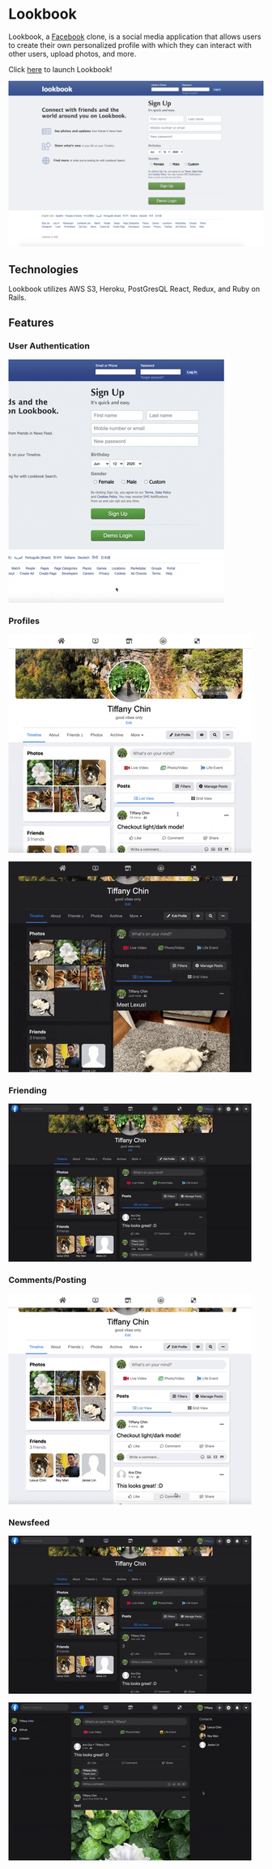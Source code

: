 # Lookbook

Lookbook, a [Facebook](https://www.facebook.com/) clone, is a social media application that allows users to create their own personalized profile with which they can interact with other users, upload photos, and more.

Click [here](https://lookbook-aa.herokuapp.com/) to launch Lookbook!

[![frontpage](app/assets/images/lookbook_ss.png)](https://lookbook-aa.herokuapp.com/)


## Technologies
Lookbook utilizes AWS S3, Heroku, PostGresQL React, Redux, and Ruby on Rails.

## Features
### User Authentication
![error-handling](app/assets/images/error_handling.gif)

### Profiles 
![edit-profile](app/assets/images/edit-profile.gif)

![profile](app/assets/images/sticky_sidebar.gif)

### Friending 
![friend-search](app/assets/images/friends.gif)

### Comments/Posting
![post-photo](app/assets/images/post.gif)

### Newsfeed
![newsfeed](app/assets/images/newsfeed.gif)

![light-dark-mode](app/assets/images/light_dark_mode.gif)